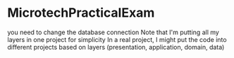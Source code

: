 # MicrotechPracticalExam
you need to change the database connection
Note that I'm putting all my layers in one project for simplicity
In a real project, I might put the code into different projects based on layers (presentation, application, domain, data)

